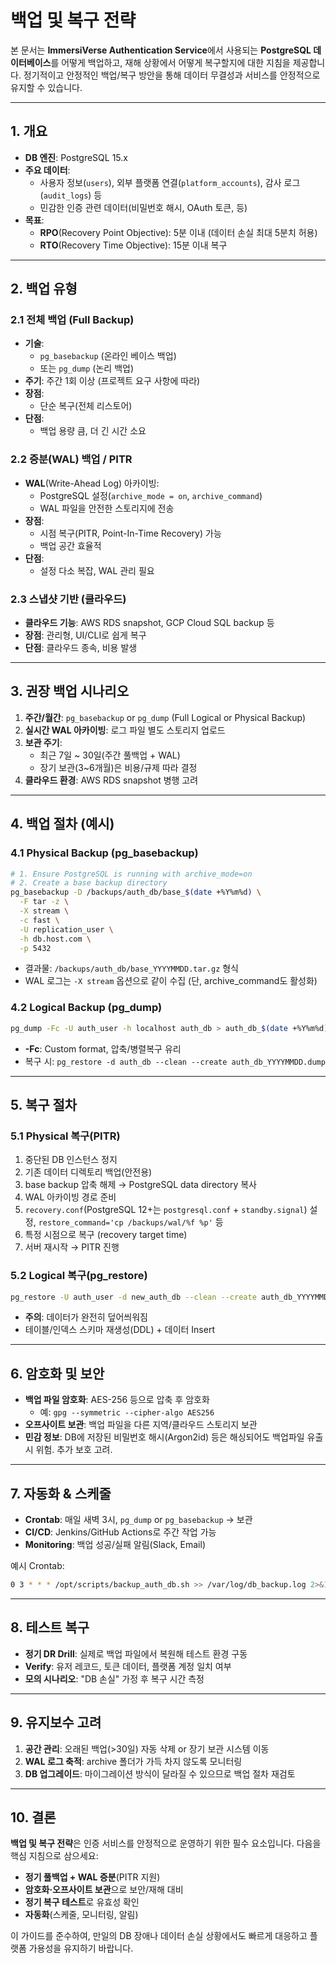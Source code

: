 # 백업 및 복구 전략

본 문서는 **ImmersiVerse Authentication Service**에서 사용되는 **PostgreSQL 데이터베이스**를 어떻게 백업하고, 재해 상황에서 어떻게 복구할지에 대한 지침을 제공합니다. 정기적이고 안정적인 백업/복구 방안을 통해 데이터 무결성과 서비스를 안정적으로 유지할 수 있습니다.

---

## 1. 개요

- **DB 엔진**: PostgreSQL 15.x
- **주요 데이터**: 
  - 사용자 정보(`users`), 외부 플랫폼 연결(`platform_accounts`), 감사 로그(`audit_logs`) 등
  - 민감한 인증 관련 데이터(비밀번호 해시, OAuth 토큰, 등)
- **목표**:
  - **RPO**(Recovery Point Objective): 5분 이내 (데이터 손실 최대 5분치 허용)
  - **RTO**(Recovery Time Objective): 15분 이내 복구

---

## 2. 백업 유형

### 2.1 전체 백업 (Full Backup)

- **기술**: 
  - `pg_basebackup` (온라인 베이스 백업)
  - 또는 `pg_dump` (논리 백업)
- **주기**: 주간 1회 이상 (프로젝트 요구 사항에 따라)
- **장점**: 
  - 단순 복구(전체 리스토어)
- **단점**: 
  - 백업 용량 큼, 더 긴 시간 소요

### 2.2 증분(WAL) 백업 / PITR

- **WAL**(Write-Ahead Log) 아카이빙:
  - PostgreSQL 설정(`archive_mode = on`, `archive_command`) 
  - WAL 파일을 안전한 스토리지에 전송
- **장점**:
  - 시점 복구(PITR, Point-In-Time Recovery) 가능
  - 백업 공간 효율적
- **단점**:
  - 설정 다소 복잡, WAL 관리 필요

### 2.3 스냅샷 기반 (클라우드)

- **클라우드 기능**: AWS RDS snapshot, GCP Cloud SQL backup 등
- **장점**: 관리형, UI/CLI로 쉽게 복구
- **단점**: 클라우드 종속, 비용 발생

---

## 3. 권장 백업 시나리오

1. **주간/월간**: `pg_basebackup` or `pg_dump` (Full Logical or Physical Backup)
2. **실시간 WAL 아카이빙**: 로그 파일 별도 스토리지 업로드
3. **보관 주기**: 
   - 최근 7일 ~ 30일(주간 풀백업 + WAL)
   - 장기 보관(3~6개월)은 비용/규제 따라 결정
4. **클라우드 환경**: AWS RDS snapshot 병행 고려

---

## 4. 백업 절차 (예시)

### 4.1 Physical Backup (pg_basebackup)

```bash
# 1. Ensure PostgreSQL is running with archive_mode=on
# 2. Create a base backup directory
pg_basebackup -D /backups/auth_db/base_$(date +%Y%m%d) \
  -F tar -z \
  -X stream \
  -c fast \
  -U replication_user \
  -h db.host.com \
  -p 5432
```

- 결과물: `/backups/auth_db/base_YYYYMMDD.tar.gz` 형식
- WAL 로그는 `-X stream` 옵션으로 같이 수집 (단, archive_command도 활성화)

### 4.2 Logical Backup (pg_dump)

```bash
pg_dump -Fc -U auth_user -h localhost auth_db > auth_db_$(date +%Y%m%d).dump
```
- **-Fc**: Custom format, 압축/병렬복구 유리
- 복구 시: `pg_restore -d auth_db --clean --create auth_db_YYYYMMDD.dump`

---

## 5. 복구 절차

### 5.1 Physical 복구(PITR)

1. 중단된 DB 인스턴스 정지  
2. 기존 데이터 디렉토리 백업(안전용)  
3. base backup 압축 해제 → PostgreSQL data directory 복사  
4. WAL 아카이빙 경로 준비  
5. `recovery.conf`(PostgreSQL 12+는 `postgresql.conf` + `standby.signal`) 설정, `restore_command='cp /backups/wal/%f %p'` 등  
6. 특정 시점으로 복구 (recovery target time)  
7. 서버 재시작 → PITR 진행

### 5.2 Logical 복구(pg_restore)

```bash
pg_restore -U auth_user -d new_auth_db --clean --create auth_db_YYYYMMDD.dump
```
- **주의**: 데이터가 완전히 덮어씌워짐
- 테이블/인덱스 스키마 재생성(DDL) + 데이터 Insert

---

## 6. 암호화 및 보안

- **백업 파일 암호화**: AES-256 등으로 압축 후 암호화  
  - 예: `gpg --symmetric --cipher-algo AES256`
- **오프사이트 보관**: 백업 파일을 다른 지역/클라우드 스토리지 보관  
- **민감 정보**: DB에 저장된 비밀번호 해시(Argon2id) 등은 해싱되어도 백업파일 유출 시 위험. 추가 보호 고려.

---

## 7. 자동화 & 스케줄

- **Crontab**: 매일 새벽 3시, `pg_dump` or `pg_basebackup` → 보관  
- **CI/CD**: Jenkins/GitHub Actions로 주간 작업 가능  
- **Monitoring**: 백업 성공/실패 알림(Slack, Email)

예시 Crontab:

```bash
0 3 * * * /opt/scripts/backup_auth_db.sh >> /var/log/db_backup.log 2>&1
```

---

## 8. 테스트 복구

- **정기 DR Drill**: 실제로 백업 파일에서 복원해 테스트 환경 구동  
- **Verify**: 유저 레코드, 토큰 데이터, 플랫폼 계정 일치 여부  
- **모의 시나리오**: "DB 손실" 가정 후 복구 시간 측정

---

## 9. 유지보수 고려

1. **공간 관리**: 오래된 백업(>30일) 자동 삭제 or 장기 보관 시스템 이동  
2. **WAL 로그 축적**: archive 폴더가 가득 차지 않도록 모니터링  
3. **DB 업그레이드**: 마이그레이션 방식이 달라질 수 있으므로 백업 절차 재검토

---

## 10. 결론

**백업 및 복구 전략**은 인증 서비스를 안정적으로 운영하기 위한 필수 요소입니다. 다음을 핵심 지침으로 삼으세요:

- **정기 풀백업 + WAL 증분**(PITR 지원)  
- **암호화·오프사이트 보관**으로 보안/재해 대비  
- **정기 복구 테스트**로 유효성 확인  
- **자동화**(스케줄, 모니터링, 알림)

이 가이드를 준수하여, 만일의 DB 장애나 데이터 손실 상황에서도 빠르게 대응하고 플랫폼 가용성을 유지하기 바랍니다.